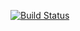 [![Build Status](https://travis-ci.org/dravida1/CSE110Lab5.svg?branch=master)](https://travis-ci.org/dravida1/CSE110Lab5)
